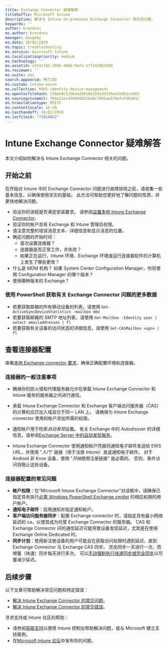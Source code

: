 ```yaml
---
title: Exchange Connector 疑难解答
titleSuffix: Microsoft Intune
description: 解决与 Intune On-premises Exchange Connector 相关的问题。
keywords: ''
author: brenduns
ms.author: brenduns
manager: dougeby
ms.date: 10/02/2019
ms.topic: troubleshooting
ms.service: microsoft-intune
ms.localizationpriority: medium
ms.technology: ''
ms.assetid: a7e3c742-295b-40bb-9afa-17f243062500
ms.reviewer: ''
ms.suite: ems
search.appverid: MET150
ms.custom: intune-azure
ms.collection: M365-identity-device-management
ms.openlocfilehash: 230ee8c1206a4d091661b51dd239a4cb0b1a1963
ms.sourcegitcommit: f04e21ec459998922ba9c7091ab5f8efafd8a01c
ms.translationtype: MTE75
ms.contentlocale: zh-CN
ms.lasthandoff: 10/02/2019
ms.locfileid: "71814052"
---
```

# <a name="troubleshoot-the-intune-exchange-connector"></a>Intune Exchange Connector 疑难解答

本文介绍如何解决与 Intune Exchange Connector 相关的问题。

## <a name="before-you-start"></a>开始之前

在开始对 Intune 中的 Exchange Connector 问题进行故障排除之前，请收集一些基本信息，以确保使用坚实的基础。 此方法可帮助您更好地了解问题的性质，并更快地解决问题。

- 验证你的进程是否满足安装要求。 请参阅[设置本地 Intune Exchange Connector](exchange-connector-install.md)。
- 验证你的帐户具有 Exchange 和 Intune 管理员权限。
- 请注意完整的错误消息文本、详细信息和显示消息的位置。
- 确定问题的开始时间： 
  - 首次设置连接器？ 
  - 连接器是否正常工作，并失败？
  - 如果正在运行，Intune 环境、Exchange 环境或运行连接器软件的计算机上发生了哪些更改？
- 什么是 MDM 机构？ 如果 System Center Configuration Manager，你将使用 Configuration Manager 的哪个版本？
- 使用哪种版本的 Exchange？

### <a name="use-powershell-to-get-more-data-on-exchange-connector-issues"></a>使用 PowerShell 获取有关 Exchange Connector 问题的更多数据

- 若要获取邮箱的所有移动设备的列表，请使用 `Get-ActiveSyncDeviceStatistics -mailbox mbx`
- 若要获取邮箱的 SMTP 地址列表，请使用 `Get-Mailbox -Identity user | select emailaddresses | fl`
- 若要获取有关设备的访问状态的详细信息，请使用 `Get-CASMailbox <upn> | fl`

## <a name="review-the-connector-configuration"></a>查看连接器配置

查看[本地 Exchange connector 要求](exchange-connector-install.md#intune-exchange-connector-requirements)，确保正确配置环境和连接器。 

### <a name="general-considerations-for-the-connector"></a>连接器的一般注意事项

- 确保你的防火墙和代理服务器允许在承载 Intune Exchange Connector 和 Intune 服务的服务器之间进行通信。

- 承载 Intune Exchange Connector 和 Exchange 客户端访问服务器（CAS）的计算机应已加入域且位于同一 LAN 上。 请确保为 Intune Exchange connector 使用的帐户添加所需的权限。

- 通知帐户用于检索*自动发现*设置。 有关 Exchange 中的 Autodisover 的详细信息，请参阅[Exchange Server 中的自动发现服务](https://docs.microsoft.com/exchange/architecture/client-access/autodiscover?view=exchserver-2016)。

- Intune Exchange Connector 使用通知帐户凭据将通知电子邮件发送给 EWS URL，并使用 "*入门*" 链接（用于注册 Intune）发送通知电子邮件。 对于 Android 非 Knox 设备，使用 "*开始*使用注册链接" 是必需的。 否则，条件访问将阻止这些设备。

### <a name="common-issues-for-connector-configurations"></a>连接器配置的常见问题

- **帐户权限**：在“Microsoft Intune Exchange Connector”对话框中，请确保已指定具有执行[必需 Windows PowerShell Exchange cmdlet](exchange-connector-install.md#exchange-cmdlet-requirements) 的相应权限的用户帐户。
- **通知电子邮件**：启用通知并指定通知帐户。
- **客户端访问服务器同步**：配置 Exchange connector 时，请指定具有最小网络延迟的 ca，以使其成为托管 Exchange Connector 的服务器。 CAS 和 Exchange Connector 间的通信延迟可能导致设备发现延迟，尤其是在使用 Exchange Online Dedicated 时。
- **同步计划**：使用新注册设备的用户可能会在获取访问权限时遇到延迟，直到 Exchange Connector 与 Exchange CAS 同步。 完全同步一天进行一次，而增量（快速）同步每天进行多次。 可以[手动强制执行快速同步或完全同步](exchange-connector-install.md#manually-force-a-quick-sync-or-full-sync)以尽量减少延迟。

## <a name="next-steps"></a>后续步骤
以下文章可帮助解决常见问题和特定错误：

- [解决 Intune Exchange Connector 的常见问题](troubleshoot-exchange-connector-common-problems.md)。
- [解决 Intune Exchange Connector 的常见错误](troubleshoot-exchange-connector-common-errors.md)。

寻求支持或 Intune 社区的帮助：

- 请参阅[获取支持](../fundamentals/get-support.md)以使用 Intune 控制台帮助解决问题，或与 Microsoft 建立支持案例。 
- 在[Microsoft Intune 论坛](https://social.technet.microsoft.com/Forums/en-US/home?forum=microsoftintuneprod)中发布你的问题。  
